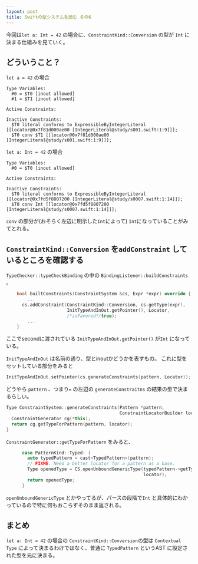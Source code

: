 ```yaml
---
layout: post
title: Swiftの型システムを読む その6
---
```



今回は`let a: Int = 42` の場合に、`ConstraintKind::Conversion` の型が `Int` に決まる仕組みを見ていく。

## どういうこと？

`let a = 42` の場合

```
Type Variables:
  #0 = $T0 [inout allowed]
  #1 = $T1 [inout allowed]

Active Constraints:

Inactive Constraints:
  $T0 literal conforms to ExpressibleByIntegerLiteral [[locator@0x7f81d000ae00 [IntegerLiteral@study/s001.swift:1:9]]];
  $T0 conv $T1 [[locator@0x7f81d000ae00 [IntegerLiteral@study/s001.swift:1:9]]];
```

`let a: Int = 42` の場合

```
Type Variables:
  #0 = $T0 [inout allowed]

Active Constraints:

Inactive Constraints:
  $T0 literal conforms to ExpressibleByIntegerLiteral [[locator@0x7fd5f8807200 [IntegerLiteral@study/s0007.swift:1:14]]];
  $T0 conv Int [[locator@0x7fd5f8807200 [IntegerLiteral@study/s0007.swift:1:14]]];
```


`conv` の部分が(おそらく左辺に明示した`Int`によって) `Int`になっていることがみてとれる。

## `ConstraintKind::Conversion` を`addConstraint` しているところを確認する

`TypeChecker::typeCheckBinding` の中の `BindingListener::buildConstraints` 。

```cpp
    bool builtConstraints(ConstraintSystem &cs, Expr *expr) override {
		...
      cs.addConstraint(ConstraintKind::Conversion, cs.getType(expr),
                       InitTypeAndInOut.getPointer(), Locator,
                       /*isFavored*/true);
		...
    }
```


ここでsecondに渡されている `InitTypeAndInOut.getPointer()` が`Int` になっている。

`InitTypeAndInOut` は名前の通り、型とinoutかどうかを表すもの。
これに型をセットしている部分をみると

```cpp
InitTypeAndInOut.setPointer(cs.generateConstraints(pattern, Locator));
```

どうやら `pattern` 、つまり`=` の左辺の `generateConstraitns` の結果の型で決まるらしい。

```cpp
Type ConstraintSystem::generateConstraints(Pattern *pattern,
                                           ConstraintLocatorBuilder locator) {
  ConstraintGenerator cg(*this);
  return cg.getTypeForPattern(pattern, locator);
}
```


`ConstraintGenerator::getTypeForPattern` をみると、

```cpp
      case PatternKind::Typed: {
        auto typedPattern = cast<TypedPattern>(pattern);
        // FIXME: Need a better locator for a pattern as a base.
        Type openedType = CS.openUnboundGenericType(typedPattern->getType(), //そのまま返す
                                                    locator);
        return openedType;
      }
```

`openUnboundGenericType` とかやってるが、パースの段階で`Int` と具体的にわかっているので特に何もおこらずそのまま返される。

## まとめ

`let a: Int = 42` の場合の `ConstraintKind::Conversion`の型は `Contextual Type` によって決まるわけではなく、普通に `TypedPattern` というAST に設定された型を元に決まる。
